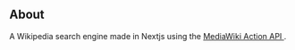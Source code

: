 ## About 
A Wikipedia search engine made in Nextjs using the <a href='https://www.mediawiki.org/wiki/API:Search'   target='_blank'
          rel='noreferrer'> MediaWiki Action API </a>. 
